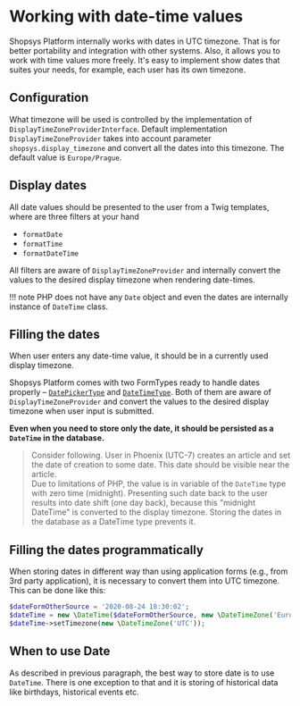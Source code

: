 # Working with date-time values

Shopsys Platform internally works with dates in UTC timezone.
That is for better portability and integration with other systems.
Also, it allows you to work with time values more freely.
It's easy to implement show dates that suites your needs, for example, each user has its own timezone.

## Configuration

What timezone will be used is controlled by the implementation of `DisplayTimeZoneProviderInterface`.
Default implementation `DisplayTimeZoneProvider` takes into account parameter `shopsys.display_timezone` and convert all the dates into this timezone.
The default value is `Europe/Prague`.

## Display dates

All date values should be presented to the user from a Twig templates, where are three filters at your hand

- `formatDate`
- `formatTime`
- `formatDateTime`

All filters are aware of `DisplayTimeZoneProvider` and internally convert the values to the desired display timezone when rendering date-times.

!!! note
    PHP does not have any `Date` object and even the dates are internally instance of `DateTime` class.

## Filling the dates

When user enters any date-time value, it should be in a currently used display timezone.

Shopsys Platform comes with two FormTypes ready to handle dates properly – [`DatePickerType`](./using-form-types.md#datepickertype) and [`DateTimeType`](./using-form-types.md#datetimetype).
Both of them are aware of `DisplayTimeZoneProvider` and convert the values to the desired display timezone when user input is submitted.

**Even when you need to store only the date, it should be persisted as a `DateTime` in the database.**

> Consider following. User in Phoenix (UTC-7) creates an article and set the date of creation to some date.
This date should be visible near the article.  
Due to limitations of PHP, the value is in variable of the `DateTime` type with zero time (midnight).
Presenting such date back to the user results into date shift (one day back), because this "midnight DateTime" is converted to the display timezone.
Storing the dates in the database as a DateTime type prevents it.

## Filling the dates programmatically

When storing dates in different way than using application forms (e.g., from 3rd party application), it is necessary to convert them into UTC timezone.
This can be done like this:
```php
$dateFormOtherSource = '2020-08-24 18:30:02';
$dateTime = new \DateTime($dateFormOtherSource, new \DateTimeZone('Europe/Prague'));
$dateTime->setTimezone(new \DateTimeZone('UTC'));
```

## When to use Date

As described in previous paragraph, the best way to store date is to use `DateTime`.
There is one exception to that and it is storing of historical data like birthdays, historical events etc.
